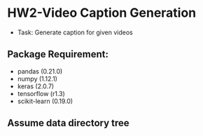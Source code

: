 # HW2-Video Caption Generation
* Task: Generate caption for given videos

## Package Requirement:
* pandas (0.21.0)
* numpy (1.12.1)
* keras (2.0.7)
* tensorflow (r1.3)
* scikit-learn (0.19.0)

## Assume data directory tree


